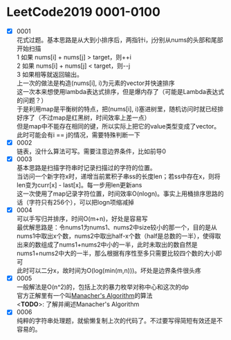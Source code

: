 # LeetCode2019 0001-0100

- [X] 0001\
花式过题。基本思路是从大到小排序后，两指针i，j分别从nums的头部和尾部开始扫描\
1 如果 nums[i] + nums[j] > target，则++i\
2 如果 nums[i] + nums[j] < target，则--j\
3 如果相等就返回输出。\
上一次的做法是构造(nums[i], i)为元素的vector并快速排序\
这一次本来想使用lambda表达式排序，但是爆内存了（可能是Lambda表达式的问题？）\
于是利用map是平衡树的特点，把(nums[i], i)塞进树里，随机访问时就已经排好序了（不过map是红黑树，时间效率上差一点）\
但是map中不能存在相同的键，所以实际上把它的value类型变成了vector。此时可能会有i == j的情况，需要特殊判断一下
- [X] 0002\
链表，没什么算法可写。需要注意边界条件，比如前导0
- [X] 0003\
基本思路是扫描字符串时记录扫描过的字符的位置。\
当访问一个新字符x时，递增当前累积子串ss的长度len；若ss中存在x，则将len变为curr[x] - last[x]。每一步用len更新ans\
这一次使用了map记录字符位置，时间效率O(nlogn)。事实上用桶排序思路的话（字符只有256个），可以把logn项缩减掉
- [X] 0004\
可以手写归并排序，时间O(m+n)，好处是容易写\
最优解思路是：令nums1为nums1、nums2中size较小的那一个，目的是从nums1中取出x个数，nums2中取出half-x个数（half是总数的一半），使得取出来的数组成了nums1+nums2中小的一半，此时未取出的数自然是nums1+nums2中大的一半，那么根据有序性至多只需要比较四个数的大小即可\
此时可以二分x，故时间为O(log(min(m,n)))。坏处是边界条件很头疼
- [X] 0005\
一般解法是O(n^2)的，包括上次的暴力枚举对称中心和这次的dp\
官方正解里有一个叫[Manacher's Algorithm](https://en.wikipedia.org/wiki/Longest_palindromic_substring)的算法\
<**TODO**>: 了解并阐述Manacher's Algorithm
- [X] 0006\
纯粹的字符串处理题，就偷懒复制上次的代码了。不过要写得简短有效还是不容易的。